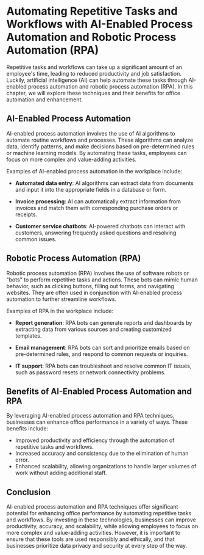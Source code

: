Automating Repetitive Tasks and Workflows with AI-Enabled Process Automation and Robotic Process Automation (RPA)
=================================================================================================================================================================================

Repetitive tasks and workflows can take up a significant amount of an employee's time, leading to reduced productivity and job satisfaction. Luckily, artificial intelligence (AI) can help automate these tasks through AI-enabled process automation and robotic process automation (RPA). In this chapter, we will explore these techniques and their benefits for office automation and enhancement.

AI-Enabled Process Automation
-----------------------------

AI-enabled process automation involves the use of AI algorithms to automate routine workflows and processes. These algorithms can analyze data, identify patterns, and make decisions based on pre-determined rules or machine learning models. By automating these tasks, employees can focus on more complex and value-adding activities.

Examples of AI-enabled process automation in the workplace include:

* **Automated data entry**: AI algorithms can extract data from documents and input it into the appropriate fields in a database or form.

* **Invoice processing**: AI can automatically extract information from invoices and match them with corresponding purchase orders or receipts.

* **Customer service chatbots**: AI-powered chatbots can interact with customers, answering frequently asked questions and resolving common issues.

Robotic Process Automation (RPA)
--------------------------------

Robotic process automation (RPA) involves the use of software robots or "bots" to perform repetitive tasks and actions. These bots can mimic human behavior, such as clicking buttons, filling out forms, and navigating websites. They are often used in conjunction with AI-enabled process automation to further streamline workflows.

Examples of RPA in the workplace include:

* **Report generation**: RPA bots can generate reports and dashboards by extracting data from various sources and creating customized templates.

* **Email management**: RPA bots can sort and prioritize emails based on pre-determined rules, and respond to common requests or inquiries.

* **IT support**: RPA bots can troubleshoot and resolve common IT issues, such as password resets or network connectivity problems.

Benefits of AI-Enabled Process Automation and RPA
-------------------------------------------------

By leveraging AI-enabled process automation and RPA techniques, businesses can enhance office performance in a variety of ways. These benefits include:

* Improved productivity and efficiency through the automation of repetitive tasks and workflows.
* Increased accuracy and consistency due to the elimination of human error.
* Enhanced scalability, allowing organizations to handle larger volumes of work without adding additional staff.

Conclusion
----------

AI-enabled process automation and RPA techniques offer significant potential for enhancing office performance by automating repetitive tasks and workflows. By investing in these technologies, businesses can improve productivity, accuracy, and scalability, while allowing employees to focus on more complex and value-adding activities. However, it is important to ensure that these tools are used responsibly and ethically, and that businesses prioritize data privacy and security at every step of the way.
